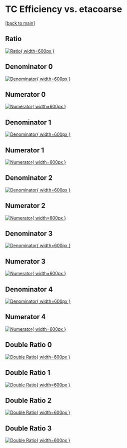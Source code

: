 # TC Efficiency vs. etacoarse

[[back to main](./)]



## Ratio

[![Ratio](../mtv/var/TC_vtr_0_1_eff_etacoarse.png){ width=600px }](../mtv/var/TC_vtr_0_1_eff_etacoarse.pdf)

## Denominator 0

[![Denominator](../mtv/den/TC_vtr_0_1_eff_etacoarse_den0.png){ width=600px }](../mtv/den/TC_vtr_0_1_eff_etacoarse_den0.pdf)

## Numerator 0

[![Numerator](../mtv/num/TC_vtr_0_1_eff_etacoarse_num0.png){ width=600px }](../mtv/num/TC_vtr_0_1_eff_etacoarse_num0.pdf)

## Denominator 1

[![Denominator](../mtv/den/TC_vtr_0_1_eff_etacoarse_den1.png){ width=600px }](../mtv/den/TC_vtr_0_1_eff_etacoarse_den1.pdf)

## Numerator 1

[![Numerator](../mtv/num/TC_vtr_0_1_eff_etacoarse_num1.png){ width=600px }](../mtv/num/TC_vtr_0_1_eff_etacoarse_num1.pdf)

## Denominator 2

[![Denominator](../mtv/den/TC_vtr_0_1_eff_etacoarse_den2.png){ width=600px }](../mtv/den/TC_vtr_0_1_eff_etacoarse_den2.pdf)

## Numerator 2

[![Numerator](../mtv/num/TC_vtr_0_1_eff_etacoarse_num2.png){ width=600px }](../mtv/num/TC_vtr_0_1_eff_etacoarse_num2.pdf)

## Denominator 3

[![Denominator](../mtv/den/TC_vtr_0_1_eff_etacoarse_den3.png){ width=600px }](../mtv/den/TC_vtr_0_1_eff_etacoarse_den3.pdf)

## Numerator 3

[![Numerator](../mtv/num/TC_vtr_0_1_eff_etacoarse_num3.png){ width=600px }](../mtv/num/TC_vtr_0_1_eff_etacoarse_num3.pdf)

## Denominator 4

[![Denominator](../mtv/den/TC_vtr_0_1_eff_etacoarse_den4.png){ width=600px }](../mtv/den/TC_vtr_0_1_eff_etacoarse_den4.pdf)

## Numerator 4

[![Numerator](../mtv/num/TC_vtr_0_1_eff_etacoarse_num4.png){ width=600px }](../mtv/num/TC_vtr_0_1_eff_etacoarse_num4.pdf)

## Double Ratio 0

[![Double Ratio](../mtv/ratio/TC_vtr_0_1_eff_etacoarse_ratio0.png){ width=600px }](../mtv/ratio/TC_vtr_0_1_eff_etacoarse_ratio0.pdf)

## Double Ratio 1

[![Double Ratio](../mtv/ratio/TC_vtr_0_1_eff_etacoarse_ratio1.png){ width=600px }](../mtv/ratio/TC_vtr_0_1_eff_etacoarse_ratio1.pdf)

## Double Ratio 2

[![Double Ratio](../mtv/ratio/TC_vtr_0_1_eff_etacoarse_ratio2.png){ width=600px }](../mtv/ratio/TC_vtr_0_1_eff_etacoarse_ratio2.pdf)

## Double Ratio 3

[![Double Ratio](../mtv/ratio/TC_vtr_0_1_eff_etacoarse_ratio3.png){ width=600px }](../mtv/ratio/TC_vtr_0_1_eff_etacoarse_ratio3.pdf)

